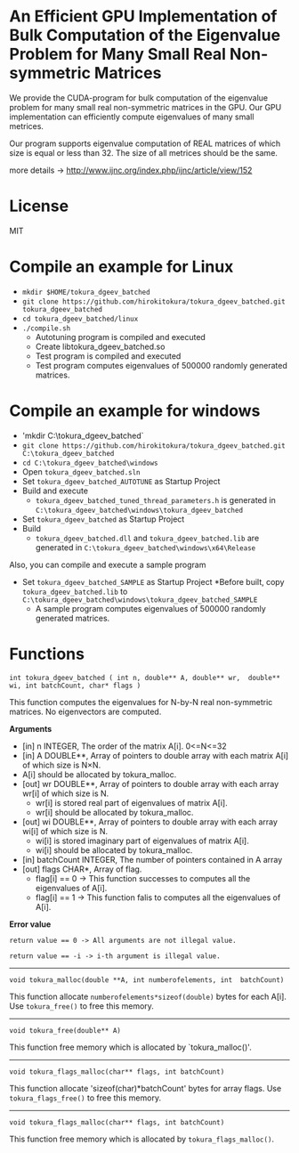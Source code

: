 # An Efficient GPU Implementation of Bulk Computation of the Eigenvalue Problem for Many Small Real Non-symmetric Matrices
We provide the CUDA-program for bulk computation of the eigenvalue problem for many small real non-symmetric matrices in the GPU.
Our GPU implementation can efficiently compute eigenvalues of many small metrices.

Our program supports eigenvalue computation of REAL matrices of which size is equal or less than 32. 
The size of all metrices should be the same.

more details -> http://www.ijnc.org/index.php/ijnc/article/view/152

# License
MIT

# Compile an example for Linux
* `mkdir $HOME/tokura_dgeev_batched`
* `git clone https://github.com/hirokitokura/tokura_dgeev_batched.git tokura_dgeev_batched`
* `cd tokura_dgeev_batched/linux`
* `./compile.sh`
  * Autotuning program is compiled and executed
  * Create libtokura_dgeev_batched.so
  * Test program is compiled and executed
  * Test program computes eigenvalues of 500000 randomly generated matrices.
# Compile an example for windows
* 'mkdir C:\tokura_dgeev_batched`
* `git clone https://github.com/hirokitokura/tokura_dgeev_batched.git C:\tokura_dgeev_batched`
* `cd C:\tokura_dgeev_batched\windows`
* Open `tokura_dgeev_batched.sln`
* Set `tokura_dgeev_batched_AUTOTUNE` as Startup Project
* Build and execute
  * `tokura_dgeev_batched_tuned_thread_parameters.h` is generated in `C:\tokura_dgeev_batched\windows\tokura_dgeev_batched`
* Set `tokura_dgeev_batched` as Startup Project
* Build
  * `tokura_dgeev_batched.dll` and `tokura_dgeev_batched.lib` are generated in `C:\tokura_dgeev_batched\windows\x64\Release`
 
Also, you can compile and execute a sample program
* Set `tokura_dgeev_batched_SAMPLE` as Startup Project
  *Before built, copy `tokura_dgeev_batched.lib` to `C:\tokura_dgeev_batched\windows\tokura_dgeev_batched_SAMPLE`
  * A sample program computes eigenvalues of 500000 randomly generated matrices.

# Functions
`int tokura_dgeev_batched
 (
  int n,
  double** A,
  double** wr, 
  double** wi,
  int batchCount,
  char* flags
  )`
  
This function computes the eigenvalues for N-by-N real non-symmetric matrices.
No eigenvectors are computed.
  
__Arguments__

* [in] n INTEGER, The order of the matrix A[i]. 0<=N<=32
* [in] A DOUBLE**, Array of pointers to double array with each matrix A[i] of which size is N×N.
 * A[i] should be allocated by tokura_malloc. 
* [out] wr DOUBLE**, Array of pointers to double array with each array wr[i] of which size is N.
  * wr[i] is stored real part of eigenvalues of matrix A[i].
  * wr[i] should be allocated by tokura_malloc. 
* [out] wi DOUBLE**, Array of pointers to double array with each array wi[i] of which size is N.
  * wi[i] is stored imaginary part of eigenvalues of matrix A[i].
  * wi[i] should be allocated by tokura_malloc. 
* [in] batchCount INTEGER, The number of pointers contained in A array
* [out] flags CHAR*, Array of flag.
  * flag[i] == 0 -> This function successes to computes all the eigenvalues of A[i].
  * flag[i] == 1 -> This function falis to computes all the eigenvalues of A[i].
  
__Error value__

`return value == 0 -> All arguments are not illegal value.`

`return value == -i -> i-th argument is illegal value.`

---
`void tokura_malloc(double **A, int numberofelements, int  batchCount)`

This function allocate `numberofelements*sizeof(double)` bytes for each A[i].
Use `tokura_free()` to free this memory.

---
`void tokura_free(double** A)`

This function free memory which is allocated by `tokura_malloc()'.

---
`void tokura_flags_malloc(char** flags, int batchCount)`

This function allocate 'sizeof(char)*batchCount' bytes for array flags.
Use `tokura_flags_free()` to free this memory.

---
`void tokura_flags_malloc(char** flags, int batchCount)`

This function free memory which is allocated by `tokura_flags_malloc()`.

